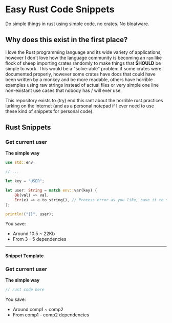# Easy Rust Code Snippets

Do simple things in rust using simple code, no crates. No bloatware.

## Why does this exist in the first place?

I love the Rust programming language and its wide variety of applications, however I don't love how the language community is becoming an `npm` like flock of sheep importing crates randomly to make things that **SHOULD** be simple to work. This would be a "solve-able" problem if some crates were documented properly, however some crates have docs that could have been written by a monkey and be more readable, others have horrible examples using raw strings instead of actual files or very simple one line non-existant use cases that nobody has / will ever use. 

This repository exists to (try) end this rant about the horrible rust practices lurking on the internet (and as a personal notepad if I ever need to use these kind of snippets for personal code).

## Rust Snippets

### Get current user

**The simple way**
``` rust
use std::env;

// ...

let key = "USER";

let user: String = match env::var(key) {
    Ok(val) => val,
    Err(e) => e.to_string(), // Process error as you like, save it to string or panic!
};

println!("{}", user);
```

You save:
 - Around 10.5 ~ 22Kb
 - From 3 - 5 dependencies
 
---

#### Snippet Template 
### Get current user

**The simple way**
``` rust
// rust code here
```

You save:
 - Around comp1 ~ comp2
 - From comp1 - comp2 dependencies

